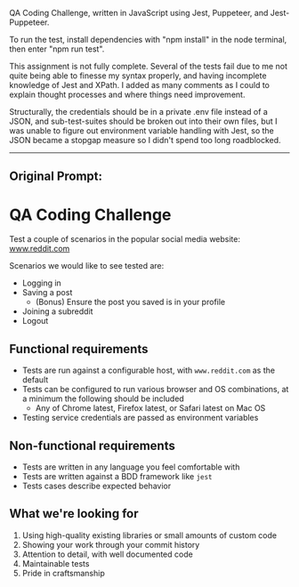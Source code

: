 QA Coding Challenge, written in JavaScript using Jest, Puppeteer, and Jest-Puppeteer.

To run the test, install dependencies with "npm install" in the node terminal, then enter "npm run test".

This assignment is not fully complete. Several of the tests fail due to me not quite being able to finesse my syntax properly, and having incomplete knowledge of Jest and XPath. I added as many comments as I could to explain thought processes and where things need improvement.

Structurally, the credentials should be in a private .env file instead of a JSON, and sub-test-suites should be broken out into their own files, but I was unable to figure out environment variable handling with Jest, so the JSON became a stopgap measure so I didn't spend too long roadblocked.

----------------------------------------------------------
Original Prompt:
----------------------------------------------------------

# QA Coding Challenge

Test a couple of scenarios in the popular social media website: www.reddit.com

Scenarios we would like to see tested are:
* Logging in
* Saving a post
  * (Bonus) Ensure the post you saved is in your profile
* Joining a subreddit
* Logout

## Functional requirements

* Tests are run against a configurable host, with `www.reddit.com` as the default
* Tests can be configured to run various browser and OS combinations, at a minimum the following should be included
  * Any of Chrome latest, Firefox latest, or Safari latest on Mac OS
* Testing service credentials are passed as environment variables

## Non-functional requirements

* Tests are written in any language you feel comfortable with
* Tests are written against a BDD framework like `jest`
* Tests cases describe expected behavior

## What we're looking for

1. Using high-quality existing libraries or small amounts of custom code
1. Showing your work through your commit history
1. Attention to detail, with well documented code
1. Maintainable tests
1. Pride in craftsmanship
